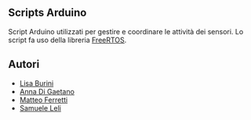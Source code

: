 
## Scripts Arduino

Script Arduino utilizzati per gestire e coordinare le attività dei sensori. Lo script fa uso della libreria [FreeRTOS](https://www.freertos.org/).

## Autori

- [Lisa Burini](https://github.com/lisaburini)
- [Anna Di Gaetano](https://github.com/Annadiga)
- [Matteo Ferretti](https://github.com/MatteoFerretti98)
- [Samuele Leli](https://github.com/samueleleli)
